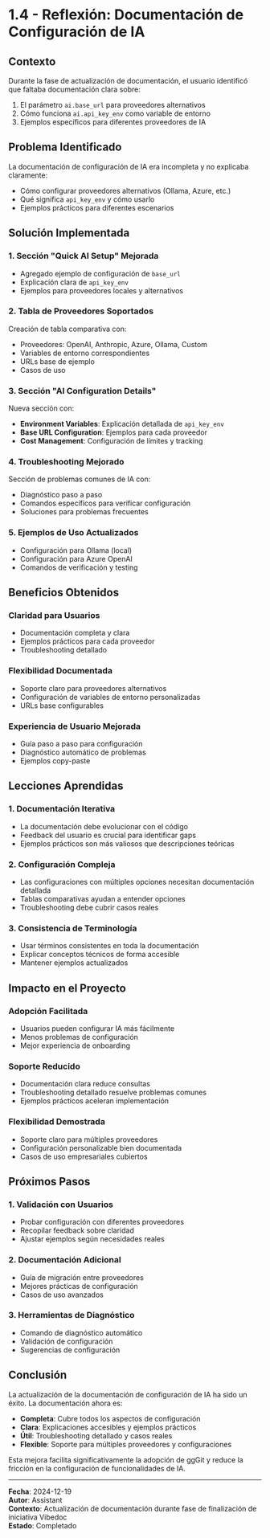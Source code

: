 # 1.4 - Reflexión: Documentación de Configuración de IA

## **Contexto**
Durante la fase de actualización de documentación, el usuario identificó que faltaba documentación clara sobre:
1. El parámetro `ai.base_url` para proveedores alternativos
2. Cómo funciona `ai.api_key_env` como variable de entorno
3. Ejemplos específicos para diferentes proveedores de IA

## **Problema Identificado**
La documentación de configuración de IA era incompleta y no explicaba claramente:
- Cómo configurar proveedores alternativos (Ollama, Azure, etc.)
- Qué significa `api_key_env` y cómo usarlo
- Ejemplos prácticos para diferentes escenarios

## **Solución Implementada**

### **1. Sección "Quick AI Setup" Mejorada**
- Agregado ejemplo de configuración de `base_url`
- Explicación clara de `api_key_env`
- Ejemplos para proveedores locales y alternativos

### **2. Tabla de Proveedores Soportados**
Creación de tabla comparativa con:
- Proveedores: OpenAI, Anthropic, Azure, Ollama, Custom
- Variables de entorno correspondientes
- URLs base de ejemplo
- Casos de uso

### **3. Sección "AI Configuration Details"**
Nueva sección con:
- **Environment Variables**: Explicación detallada de `api_key_env`
- **Base URL Configuration**: Ejemplos para cada proveedor
- **Cost Management**: Configuración de límites y tracking

### **4. Troubleshooting Mejorado**
Sección de problemas comunes de IA con:
- Diagnóstico paso a paso
- Comandos específicos para verificar configuración
- Soluciones para problemas frecuentes

### **5. Ejemplos de Uso Actualizados**
- Configuración para Ollama (local)
- Configuración para Azure OpenAI
- Comandos de verificación y testing

## **Beneficios Obtenidos**

### **Claridad para Usuarios**
- Documentación completa y clara
- Ejemplos prácticos para cada proveedor
- Troubleshooting detallado

### **Flexibilidad Documentada**
- Soporte claro para proveedores alternativos
- Configuración de variables de entorno personalizadas
- URLs base configurables

### **Experiencia de Usuario Mejorada**
- Guía paso a paso para configuración
- Diagnóstico automático de problemas
- Ejemplos copy-paste

## **Lecciones Aprendidas**

### **1. Documentación Iterativa**
- La documentación debe evolucionar con el código
- Feedback del usuario es crucial para identificar gaps
- Ejemplos prácticos son más valiosos que descripciones teóricas

### **2. Configuración Compleja**
- Las configuraciones con múltiples opciones necesitan documentación detallada
- Tablas comparativas ayudan a entender opciones
- Troubleshooting debe cubrir casos reales

### **3. Consistencia de Terminología**
- Usar términos consistentes en toda la documentación
- Explicar conceptos técnicos de forma accesible
- Mantener ejemplos actualizados

## **Impacto en el Proyecto**

### **Adopción Facilitada**
- Usuarios pueden configurar IA más fácilmente
- Menos problemas de configuración
- Mejor experiencia de onboarding

### **Soporte Reducido**
- Documentación clara reduce consultas
- Troubleshooting detallado resuelve problemas comunes
- Ejemplos prácticos aceleran implementación

### **Flexibilidad Demostrada**
- Soporte claro para múltiples proveedores
- Configuración personalizable bien documentada
- Casos de uso empresariales cubiertos

## **Próximos Pasos**

### **1. Validación con Usuarios**
- Probar configuración con diferentes proveedores
- Recopilar feedback sobre claridad
- Ajustar ejemplos según necesidades reales

### **2. Documentación Adicional**
- Guía de migración entre proveedores
- Mejores prácticas de configuración
- Casos de uso avanzados

### **3. Herramientas de Diagnóstico**
- Comando de diagnóstico automático
- Validación de configuración
- Sugerencias de configuración

## **Conclusión**

La actualización de la documentación de configuración de IA ha sido un éxito. La documentación ahora es:
- **Completa**: Cubre todos los aspectos de configuración
- **Clara**: Explicaciones accesibles y ejemplos prácticos
- **Útil**: Troubleshooting detallado y casos reales
- **Flexible**: Soporte para múltiples proveedores y configuraciones

Esta mejora facilita significativamente la adopción de ggGit y reduce la fricción en la configuración de funcionalidades de IA.

---

**Fecha**: 2024-12-19  
**Autor**: Assistant  
**Contexto**: Actualización de documentación durante fase de finalización de iniciativa Vibedoc  
**Estado**: Completado
